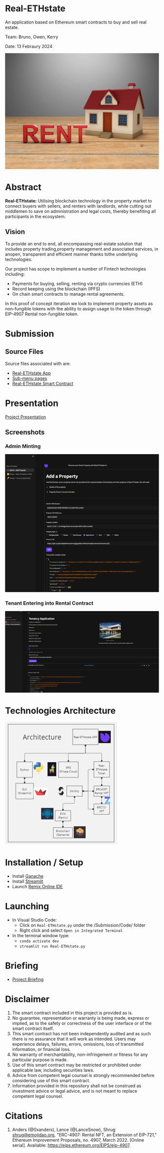 # Real-ETHstate
An application based on Ethereum smart contracts to buy and sell real estate.


Team: Bruno, Owen, Kerry

Date: 13 Febraury 2024

![Image ALT Text](./Submission/Resources/rent.jpg)


# Abstract
**Real-ETHstate:** Utilising blockchain technology in the property market to connect buyers with sellers,  and renters with landlords, while cutting out middlemen to save on administration and legal costs, thereby benefiting all participants in the ecosystem.

## Vision
To provide an end to end, all encompassing real-estate solution that includes property trading,property management and associated services, in anopen, transparent and efficient manner thanks tothe underlying technologies.

Our project has scope to implement a number of Fintech technologies including:
* Payments for buying, selling, renting via crypto currencies (ETH)    
* Record keeping using the blockchain (IPFS)   
* On chain smart contracts to manage rental agreements.   

In this proof of concept iteration we look to implement property assets as non-fungible tokens with the ability to assign usage to the token through EIP-4907 Rental non-fungible token. 


# Submission  
## Source Files
Source files associated with are:   
* [Real-ETHstate App](./Submission/Code/Real-ETHstate.py)
* [Sub-menu pages](./Submission/Code/pages/)
* [Real-ETHstate Smart Contract](./Submission/Code/contracts/Real-ETHstate.sol)

# Presentation
[Project Presentation](./Submission/Resources/Project%20_3_Real-ETHstate.pdf)

## Screenshots
### Admin Minting 
![Admin Minting](./Submission/Resources/MintingUI.png)

### Tenant Entering into Rental Contract
![Tenant Entering into Rental Contract](./Submission/Resources/RentalUI.png)


# Technologies Architecture
![Technologies Architecture](./Submission/Resources/Technology_Architecture.png)


# Installation / Setup
* Install [Ganache](https://trufflesuite.com/docs/ganache/quickstart/)
* Install [Streamlit](https://docs.streamlit.io/get-started/installation)
* Launch [Remix Online IDE](https://remix.ethereum.org) 

# Launching
* In Visual Studio Code:
  * Click on `Real-ETHstate.py` under the /Submission/Code/ folder
  * Right click and select `Open in Integrated Terminal`
* In the terminal window type:
    * `conda activate dev`
    * `streamlit run Real-ETHstate.py`

# Briefing
* [Project Briefing](./Briefing/Capstone_Project_Guidelines.md)   


# Disclaimer
1. The smart contract included in this project is provided as is.
1. No guarantee, representation or warranty is being made, express or implied, as to the safety or correctness of the user interface or of the smart contract itself.
1. This smart contract has not been independently audited and as such there is no assurance that it will work as intended. Users may experience delays, failures, errors, omissions, loss of transmitted information, or financial loss.
1. No warranty of merchantability, non-infringement or fitness for any particular purpose is made.
1. Use of this smart contract may be restricted or prohibited under applicable law, including securities laws.
1. Advice from competent legal counsel is strongly recommended before considering use of this smart contract.
1. Information provided in this repository shall not be construed as investment advice or legal advice, and is not meant to replace competent legal counsel.

# Citations
1. Anders (@0xanders), Lance (@LanceSnow), Shrug <shrug@emojidao.org>, "ERC-4907: Rental NFT, an Extension of EIP-721," Ethereum Improvement Proposals, no. 4907, March 2022. [Online serial]. Available: https://eips.ethereum.org/EIPS/eip-4907.